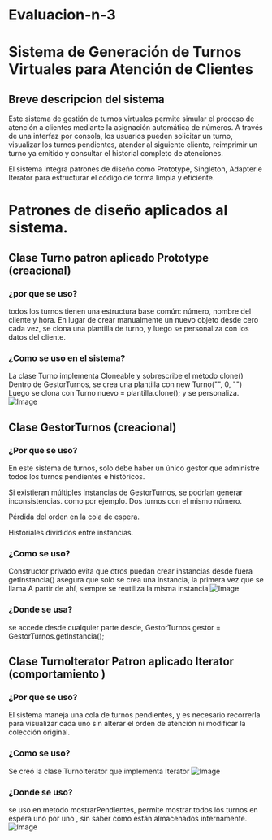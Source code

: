 # Evaluacion-n-3
# Sistema de Generación de Turnos Virtuales para Atención de Clientes

## Breve descripcion del sistema
Este sistema de gestión de turnos virtuales permite simular el proceso de atención a clientes mediante la asignación automática de números. A través de una interfaz por consola, los usuarios pueden solicitar un turno, visualizar los turnos pendientes, atender al siguiente cliente, reimprimir un turno ya emitido y consultar el historial completo de atenciones.

El sistema integra patrones de diseño como Prototype, Singleton, Adapter e Iterator para estructurar el código de forma limpia y eficiente.

# Patrones de diseño aplicados al sistema.

## Clase Turno patron aplicado Prototype (creacional)

### ¿por que se uso?
todos los turnos tienen una estructura base común: número, nombre del cliente y hora. En lugar de crear manualmente un nuevo objeto desde cero cada vez, se clona una plantilla de turno, y luego se personaliza con los datos del cliente.
### ¿Como se uso en el sistema?
La clase Turno implementa Cloneable y sobrescribe el método clone()
Dentro de GestorTurnos, se crea una plantilla con new Turno("", 0, "")
Luego se clona con Turno nuevo = plantilla.clone(); y se personaliza.
![Image](https://github.com/user-attachments/assets/0c0e4e8f-c6bc-4df6-ba1b-767733c69cbc)

## Clase GestorTurnos (creacional)
### ¿Por que se uso?
En este sistema de turnos, solo debe haber un único gestor que administre todos los turnos pendientes e históricos.

Si existieran múltiples instancias de GestorTurnos, se podrían generar inconsistencias.
como por ejemplo.
Dos turnos con el mismo número.

Pérdida del orden en la cola de espera.

Historiales divididos entre instancias.

### ¿Como se uso?
Constructor privado evita que otros puedan crear instancias desde fuera
getInstancia() asegura que solo se crea una instancia, la primera vez que se llama
A partir de ahí, siempre se reutiliza la misma instancia
![Image](https://github.com/user-attachments/assets/cfdda639-bd3b-4e8e-8ff2-9102cb1c9a59)
### ¿Donde se usa?
se accede desde cualquier parte desde, GestorTurnos gestor = GestorTurnos.getInstancia();

## Clase TurnoIterator Patron aplicado Iterator (comportamiento )

### ¿Por que se uso?
El sistema maneja una cola de turnos pendientes, y es necesario recorrerla para visualizar cada uno sin alterar el orden de atención ni modificar la colección original.

### ¿Como se uso?
Se creó la clase TurnoIterator que implementa  Iterator<Turno>
![Image](https://github.com/user-attachments/assets/73c8a3fe-a5f6-4133-a790-bebd840b0445)

### ¿Donde se uso?
se uso en metodo mostrarPendientes, permite mostrar todos los turnos en espera uno por uno , sin saber cómo están almacenados internamente.
![Image](https://github.com/user-attachments/assets/27860af7-f1ca-4452-9df4-413af6543ae1)




























